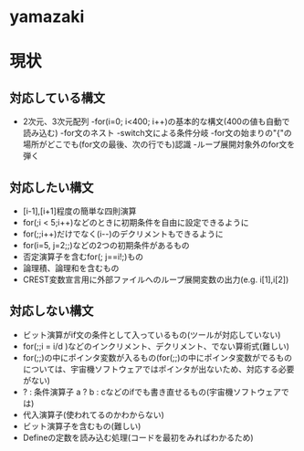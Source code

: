 # yamazaki

# 現状

## 対応している構文
- 2次元、3次元配列
-for(i=0; i<400; i++)の基本的な構文(400の値も自動で読み込む)
-for文のネスト
-switch文による条件分岐
-for文の始まりの"{"の場所がどこでも(for文の最後、次の行でも)認識
-ループ展開対象外のfor文を弾く

## 対応したい構文

- [i-1],[i+1]程度の簡単な四則演算
- for(;i < 5;i++)などのときに初期条件を自由に設定できるように
- for(;;i++)だけでなく(i--)のデクリメントもできるように
- for(i=5, j=2;;)などの2つの初期条件があるもの
- 否定演算子を含むfor(; j==i!;)もの
- 論理積、論理和を含むもの
- CREST変数宣言用に外部ファイルへのループ展開変数の出力(e.g. i[1],i[2])

## 対応しない構文

- ビット演算がif文の条件として入っているもの(ツールが対応していない)
- for(;;i = i/d )などのインクリメント、デクリメント、でない算術式(難しい)
- for(;;)の中にポインタ変数が入るもの(for(;;)の中にポインタ変数がでるものについては、宇宙機ソフトウェアではポインタが出ないため、対応する必要がない)
- ? :  条件演算子  a ? b : cなどのifでも書き直せるもの(宇宙機ソフトウェアでは)
- 代入演算子(使われてるのかわからない)
- ビット演算子を含むもの(難しい)
- Defineの定数を読み込む処理(コードを最初をみればわかるため)
